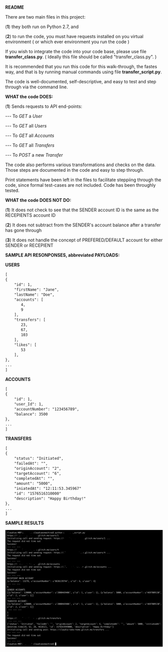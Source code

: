 **README**

There are two main files in this project:

 (**1**) they both run on Python 2.7, and 
 
 (**2**) to run the code, you must have requests installed on you virtual environment ( or which ever environment you run the code )

If you wish to integrate the code into your code base, please use file **transfer_class.py**. ( Ideally this file should be called "transfer_class.py". )

It is recommended that you run this code for this walk-through, the fastes way, and that is by running manual commands using file **transfer_script.py**.  

The code is well-documented, self-descriptive, and easy to test and step through via the command line.


 **WHAT the code DOES:**

 (**1**) Sends requests to API end-points:

 --- To *GET* a *User*
 
 --- To *GET* all *Users*
 
 --- To *GET* all *Accounts*
 
 --- To *GET* all *Transfers*
 
 --- To *POST* a new *Transfer*

The code also performs various transformations and checks on the data.  Those steps are documented in the code and easy to step through. 

Print statements have been left in the files to facilitate steppiing through the code, since formal test-cases are not included.  Code has been throughly tested.  


**WHAT the code DOES NOT DO:**

(**1**) It does not check to see that the SENDER account ID is the same as the RECEPIENTS account ID

(**2**) It does not subtract from the SENDER's account balance after a transfer has gone through

(**3**) It does not handle the concept of PREFERED/DEFAULT account for either SENDER or RECEPIENT


**SAMPLE API RESONPONSES, abbreviated PAYLOADS:**

**USERS**
```
[
{
	"id": 1,
	"firstName": "Jane",
	"lastName": "Doe",
	"accounts": [
	   4,
	   9
	],
	"transfers": [
	   23,
	   67,
	   103
	],
	"likes": [
	   53
	],
},
...
]
```

**ACCOUNTS**
```
[
{
	"id": 1,
	"user_Id": 1,
	"accountNumber": "123456789",
	"balance": 3500
},
...
]
```

**TRANSFERS**
```
[
{
	"status": "Initiated",
	"failedAt": "",
	"originAccount": "2",
	"targetAccount": "6",
	"completedAt": "",
	"amount": "5000",
	"iniatedAt": "12:11:53.345967"
	"id": "1576516310000"
	"description": "Happy Birthday!"
},
...
]
```


**SAMPLE RESULTS**

![image info](./Results.png)
